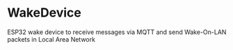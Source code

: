 # WakeDevice
ESP32 wake device to receive messages via MQTT and send Wake-On-LAN packets in Local Area Network

